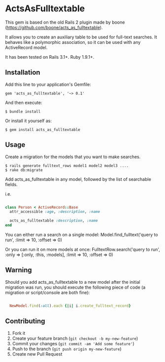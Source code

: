 # ActsAsFulltextable

This gem is based on the old Rails 2 plugin made by boone (https://github.com/boone/acts_as_fulltextable). 

It allows you to create an auxiliary table to be used for full-text searches.
It behaves like a polymorphic association, so it can be used with any
ActiveRecord model.


It has been tested on Rails 3.1+. Ruby 1.9.1+.

## Installation

Add this line to your application's Gemfile:

    gem 'acts_as_fulltextable', '~> 0.1'

And then execute:

    $ bundle install

Or install it yourself as:

    $ gem install acts_as_fulltextable


## Usage

Create a migration for the models that you want to make searches. 

    $ rails generate fulltext_rows model1 model2 model3 ....
    $ rake db:migrate


Add acts_as_fulltextable in any model, followed by the list of searchable fields.

i.e. 
```ruby 

class Person < ActiveRecord::Base
  attr_accessible :age, :description, :name

  acts_as_fulltextable :description, :name
end

```

You can either run a search on a single model:
  Model.find_fulltext('query to run', :limit => 10, :offset => 0)

Or you can run it on more models at once:
  FulltextRow.search('query to run', :only => [:only, :this, :models], :limit => 10, :offset => 0)

## Warning

Should you add acts_as_fulltextable to a new model after the initial migration was run,
you should execute the following piece of code (a migration or script/console are both fine):
  
```ruby 

  NewModel.find(:all).each {|i| i.create_fulltext_record}

```

## Contributing

1. Fork it
2. Create your feature branch (`git checkout -b my-new-feature`)
3. Commit your changes (`git commit -am 'Add some feature'`)
4. Push to the branch (`git push origin my-new-feature`)
5. Create new Pull Request
